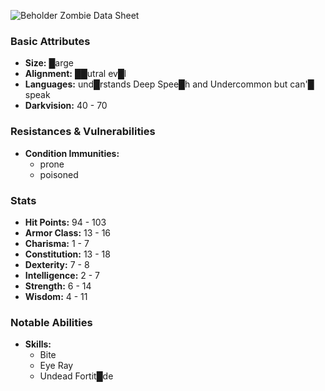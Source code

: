 ![](https://foundry-vtt-kb.s3.us-east-2.amazonaws.com/Images/Tokens/Monsters/Undead/Zombies/Zombie_Beholder%20(1).png "Beholder Zombie Data Sheet")
### Basic Attributes
- **Size:** █arge
- **Alignment:** ██utral ev█l
- **Languages:** und█rstands Deep Spee█h and Undercommon but can'█ speak
- **Darkvision:** 40 - 70
### Resistances & Vulnerabilities
- **Condition Immunities:**
    - prone
    - poisoned
### Stats
- **Hit Points:** 94 - 103
- **Armor Class:** 13 - 16
- **Charisma:** 1 - 7
- **Constitution:** 13 - 18
- **Dexterity:** 7 - 8
- **Intelligence:** 2 - 7
- **Strength:** 6 - 14
- **Wisdom:** 4 - 11
### Notable Abilities
- **Skills:**
    - Bite
    - Eye Ray
    - Undead Fortit█de